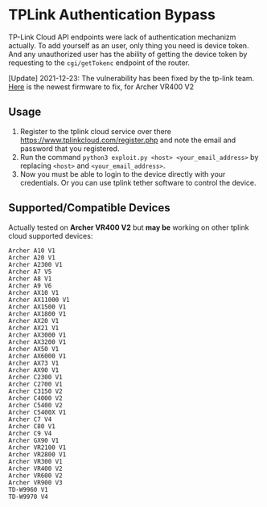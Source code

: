 # TPLink Authentication Bypass
TP-Link Cloud API endpoints were lack of authentication mechanizm actually. To add yourself as an user, only thing you need is device token. And any unauthorized user has the ability of getting the device token by requesting to the `cgi/getTokenc` endpoint of the router.

[Update] 2021-12-23: The vulnerability has been fixed by the tp-link team. [Here](https://static.tp-link.com/upload/beta/2022/202201/20220111/Archer_VR400V2_0.4.0_0.9.1_up_boot(211223)_2021-12-23_21.02.22.zip) is the newest firmware to fix, for Archer VR400 V2 

## Usage
1) Register to the tplink cloud service over there https://www.tplinkcloud.com/register.php and note the email and password that you registered.
2) Run the command `python3 exploit.py <host> <your_email_address>` by replacing `<host>` and `<your_email_address>`.
3) Now you must be able to login to the device directly with your credentials. Or you can use tplink tether software to control the device.

## Supported/Compatible Devices
Actually tested on **Archer VR400 V2** but **may be** working on other tplink cloud supported devices:
```
Archer A10 V1
Archer A20 V1
Archer A2300 V1
Archer A7 V5
Archer A8 V1
Archer A9 V6
Archer AX10 V1
Archer AX11000 V1
Archer AX1500 V1
Archer AX1800 V1
Archer AX20 V1
Archer AX21 V1
Archer AX3000 V1
Archer AX3200 V1
Archer AX50 V1
Archer AX6000 V1
Archer AX73 V1
Archer AX90 V1
Archer C2300 V1
Archer C2700 V1
Archer C3150 V2
Archer C4000 V2
Archer C5400 V2
Archer C5400X V1
Archer C7 V4
Archer C80 V1
Archer C9 V4
Archer GX90 V1
Archer VR2100 V1
Archer VR2800 V1
Archer VR300 V1
Archer VR400 V2
Archer VR600 V2
Archer VR900 V3
TD-W9960 V1
TD-W9970 V4
```
